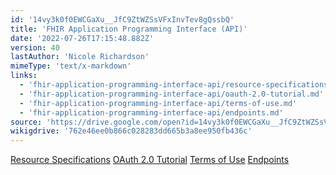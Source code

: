 ```yaml
---
id: '14vy3k0f0EWCGaXu__JfC9ZtWZSsVFxInvTev8gQssbQ'
title: 'FHIR Application Programming Interface (API)'
date: '2022-07-26T17:15:48.882Z'
version: 40
lastAuthor: 'Nicole Richardson'
mimeType: 'text/x-markdown'
links:
  - 'fhir-application-programming-interface-api/resource-specifications.md'
  - 'fhir-application-programming-interface-api/oauth-2.0-tutorial.md'
  - 'fhir-application-programming-interface-api/terms-of-use.md'
  - 'fhir-application-programming-interface-api/endpoints.md'
source: 'https://drive.google.com/open?id=14vy3k0f0EWCGaXu__JfC9ZtWZSsVFxInvTev8gQssbQ'
wikigdrive: '762e46ee0b866c028283dd665b3a8ee950fb436c'
---
```

[Resource Specifications](fhir-application-programming-interface-api/resource-specifications.md)
[OAuth 2.0 Tutorial](fhir-application-programming-interface-api/oauth-2.0-tutorial.md)
[Terms of Use](fhir-application-programming-interface-api/terms-of-use.md)
[Endpoints](fhir-application-programming-interface-api/endpoints.md)
